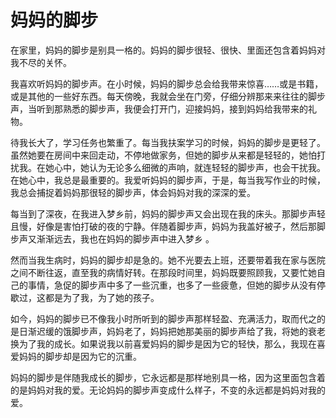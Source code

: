 # 妈妈的脚步

在家里，妈妈的脚步是别具一格的。妈妈的脚步很轻、很快、里面还包含着妈妈对我不尽的关怀。 

我喜欢听妈妈的脚步声。在小时候，妈妈的脚步总会给我带来惊喜……或是书籍，或是其他的一些好东西。每天傍晚，我就会坐在门旁，仔细分辨那来来往往的脚步声，当听到那熟悉的脚步声，我便会打开门，迎接妈妈，接到妈妈给我带来的礼物。 

待我长大了，学习任务也繁重了。每当我扶案学习的时候，妈妈的脚步是更轻了。虽然她要在房间中来回走动，不停地做家务，但她的脚步从来都是轻轻的，她怕打扰我。在她心中，她认为无论多么细微的声响，就连轻轻的脚步声，也会干扰我。在她心中，我总是最重要的。我爱听妈妈的脚步声，于是，每当我写作业的时候，我总会捕捉着妈妈那很轻的脚步声，体会妈妈对我的深深的爱。 

每当到了深夜，在我进入梦乡前，妈妈的脚步声又会出现在我的床头。那脚步声轻且慢，好像是害怕打破的夜的宁静。伴随着脚步声，妈妈为我盖好被子，然后那脚步声又渐渐远去，我也在妈妈的脚步声中进入梦乡 。 

然而当我生病时，妈妈的脚步却是急的。她不光要去上班，还要带着我在家与医院之间不断往返，直至我的病情好转。在那段时间里，妈妈既要照顾我，又要忙她自己的事情，急促的脚步声中多了一些沉重，也多了一些疲惫，但她的脚步从没有停歇过，这都是为了我，为了她的孩子。 

如今，妈妈的脚步已不像我小时所听到的脚步声那样轻盈、充满活力，取而代之的是日渐迟缓的饿脚步声，妈妈老了，妈妈把她那美丽的脚步声给了我，将她的衰老换为了我的成长。如果说我以前喜爱妈妈的脚步是因为它的轻快，那么，我现在喜爱妈妈的脚步却是因为它的沉重。 

妈妈的脚步是伴随我成长的脚步，它永远都是那样地别具一格，因为这里面包含着的是妈妈对我的爱。无论妈妈的脚步声变成什么样子，不变的永远都是妈妈对我的爱。
 